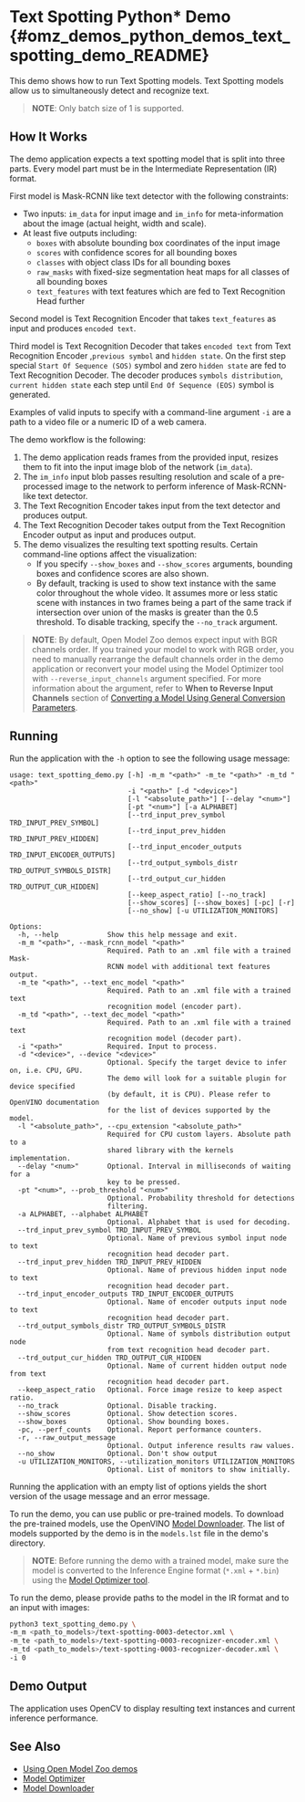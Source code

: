 # Text Spotting Python\* Demo {#omz_demos_python_demos_text_spotting_demo_README}

This demo shows how to run Text Spotting models. Text Spotting models allow us to simultaneously detect and recognize text.

> **NOTE**: Only batch size of 1 is supported.

## How It Works

The demo application expects a text spotting model that is split into three parts. Every model part must be in the Intermediate Representation (IR) format.

First model is Mask-RCNN like text detector with the following constraints:

* Two inputs: `im_data` for input image and `im_info` for meta-information about the image (actual height, width and scale).
* At least five outputs including:
    * `boxes` with absolute bounding box coordinates of the input image
    * `scores` with confidence scores for all bounding boxes
    * `classes` with object class IDs for all bounding boxes
    * `raw_masks` with fixed-size segmentation heat maps for all classes of all bounding boxes
    * `text_features` with text features which are fed to Text Recognition Head further

Second model is Text Recognition Encoder that takes `text_features` as input and produces `encoded text`.

Third model is Text Recognition Decoder that takes `encoded text` from Text Recognition Encoder ,`previous symbol` and `hidden state`. On the first step special `Start Of Sequence (SOS)` symbol and zero `hidden state` are fed to Text Recognition Decoder. The decoder produces `symbols distribution`, `current hidden state` each step until `End Of Sequence (EOS)` symbol is generated.

Examples of valid inputs to specify with a command-line argument `-i` are a path to a video file or a numeric ID of a web camera.

The demo workflow is the following:

1. The demo application reads frames from the provided input, resizes them to fit into the input image blob of the network (`im_data`).
2. The `im_info` input blob passes resulting resolution and scale of a pre-processed image to the network to perform inference of Mask-RCNN-like text detector.
3. The Text Recognition Encoder takes input from the text detector and produces output.
4. The Text Recognition Decoder takes output from the Text Recognition Encoder output as input and produces output.
5. The demo visualizes the resulting text spotting results. Certain command-line options affect the visualization:
    * If you specify `--show_boxes` and `--show_scores` arguments, bounding boxes and confidence scores are also shown.
    * By default, tracking is used to show text instance with the same color throughout the whole video.
      It assumes more or less static scene with instances in two frames being a part of the same track if intersection over union of the masks is greater than the 0.5 threshold. To disable tracking, specify the `--no_track` argument.

> **NOTE**: By default, Open Model Zoo demos expect input with BGR channels order. If you trained your model to work with RGB order, you need to manually rearrange the default channels order in the demo application or reconvert your model using the Model Optimizer tool with `--reverse_input_channels` argument specified. For more information about the argument, refer to **When to Reverse Input Channels** section of [Converting a Model Using General Conversion Parameters](https://docs.openvinotoolkit.org/latest/_docs_MO_DG_prepare_model_convert_model_Converting_Model_General.html).

## Running

Run the application with the `-h` option to see the following usage message:

```
usage: text_spotting_demo.py [-h] -m_m "<path>" -m_te "<path>" -m_td "<path>"
                             -i "<path>" [-d "<device>"]
                             [-l "<absolute_path>"] [--delay "<num>"]
                             [-pt "<num>"] [-a ALPHABET]
                             [--trd_input_prev_symbol TRD_INPUT_PREV_SYMBOL]
                             [--trd_input_prev_hidden TRD_INPUT_PREV_HIDDEN]
                             [--trd_input_encoder_outputs TRD_INPUT_ENCODER_OUTPUTS]
                             [--trd_output_symbols_distr TRD_OUTPUT_SYMBOLS_DISTR]
                             [--trd_output_cur_hidden TRD_OUTPUT_CUR_HIDDEN]
                             [--keep_aspect_ratio] [--no_track]
                             [--show_scores] [--show_boxes] [-pc] [-r]
                             [--no_show] [-u UTILIZATION_MONITORS]

Options:
  -h, --help            Show this help message and exit.
  -m_m "<path>", --mask_rcnn_model "<path>"
                        Required. Path to an .xml file with a trained Mask-
                        RCNN model with additional text features output.
  -m_te "<path>", --text_enc_model "<path>"
                        Required. Path to an .xml file with a trained text
                        recognition model (encoder part).
  -m_td "<path>", --text_dec_model "<path>"
                        Required. Path to an .xml file with a trained text
                        recognition model (decoder part).
  -i "<path>"           Required. Input to process.
  -d "<device>", --device "<device>"
                        Optional. Specify the target device to infer on, i.e. CPU, GPU.
                        The demo will look for a suitable plugin for device specified
                        (by default, it is CPU). Please refer to OpenVINO documentation
                        for the list of devices supported by the model.
  -l "<absolute_path>", --cpu_extension "<absolute_path>"
                        Required for CPU custom layers. Absolute path to a
                        shared library with the kernels implementation.
  --delay "<num>"       Optional. Interval in milliseconds of waiting for a
                        key to be pressed.
  -pt "<num>", --prob_threshold "<num>"
                        Optional. Probability threshold for detections
                        filtering.
  -a ALPHABET, --alphabet ALPHABET
                        Optional. Alphabet that is used for decoding.
  --trd_input_prev_symbol TRD_INPUT_PREV_SYMBOL
                        Optional. Name of previous symbol input node to text
                        recognition head decoder part.
  --trd_input_prev_hidden TRD_INPUT_PREV_HIDDEN
                        Optional. Name of previous hidden input node to text
                        recognition head decoder part.
  --trd_input_encoder_outputs TRD_INPUT_ENCODER_OUTPUTS
                        Optional. Name of encoder outputs input node to text
                        recognition head decoder part.
  --trd_output_symbols_distr TRD_OUTPUT_SYMBOLS_DISTR
                        Optional. Name of symbols distribution output node
                        from text recognition head decoder part.
  --trd_output_cur_hidden TRD_OUTPUT_CUR_HIDDEN
                        Optional. Name of current hidden output node from text
                        recognition head decoder part.
  --keep_aspect_ratio   Optional. Force image resize to keep aspect ratio.
  --no_track            Optional. Disable tracking.
  --show_scores         Optional. Show detection scores.
  --show_boxes          Optional. Show bounding boxes.
  -pc, --perf_counts    Optional. Report performance counters.
  -r, --raw_output_message
                        Optional. Output inference results raw values.
  --no_show             Optional. Don't show output
  -u UTILIZATION_MONITORS, --utilization_monitors UTILIZATION_MONITORS
                        Optional. List of monitors to show initially.
```

Running the application with an empty list of options yields the short version of the usage message and an error message.

To run the demo, you can use public or pre-trained models. To download the pre-trained models, use the OpenVINO [Model Downloader](../../../tools/downloader/README.md). The list of models supported by the demo is in the `models.lst` file in the demo's directory.

> **NOTE**: Before running the demo with a trained model, make sure the model is converted to the Inference Engine format (`*.xml` + `*.bin`) using the [Model Optimizer tool](https://docs.openvinotoolkit.org/latest/_docs_MO_DG_Deep_Learning_Model_Optimizer_DevGuide.html).

To run the demo, please provide paths to the model in the IR format and to an input with images:
```bash
python3 text_spotting_demo.py \
-m_m <path_to_models>/text-spotting-0003-detector.xml \
-m_te <path_to_models>/text-spotting-0003-recognizer-encoder.xml \
-m_td <path_to_models>/text-spotting-0003-recognizer-decoder.xml \
-i 0
```

## Demo Output

The application uses OpenCV to display resulting text instances and current inference performance.

## See Also
* [Using Open Model Zoo demos](../../README.md)
* [Model Optimizer](https://docs.openvinotoolkit.org/latest/_docs_MO_DG_Deep_Learning_Model_Optimizer_DevGuide.html)
* [Model Downloader](../../../tools/downloader/README.md)
